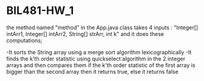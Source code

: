 # BIL481-HW_1

the method named "method" in the App.java class takes 4 inputs : "Integer[] intArr1, Integer[] intArr2, String[] strArr, int k" 
and it does these computations;

-It sorts the String array using a merge sort algorithm lexicographically 
-It finds the k'th order statistic using quickselect algorithm in the 2 integer arrays and then compares them if the k'th order statistic
of the first array is bigger than the second array then it returns true, else it returns false  